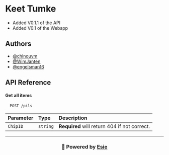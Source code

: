 
# Keet Tumke

- Added V0.1.1 of the API
- Added V0.1 of the Webapp
## Authors

- [@chinouvm](https://github.com/chinouvm)
- [@WimJanten](https://github.com/WimJanten)
- [@engelsman16](https://github.com/engelsman16)


## API Reference

#### Get all items

```
  POST /pils
```

| Parameter | Type     | Description                |
| :-------- | :------- | :------------------------- |
| `ChipID` | `string` | **Required** will return 404 if not correct. |




---
<h3 align="center">🚀 Powered by <a href="https://www.esie.nl">Esie</a></h3>
